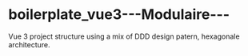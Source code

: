 # boilerplate_vue3---Modulaire---
Vue 3 project structure using a mix of DDD design patern, hexagonale architecture.
